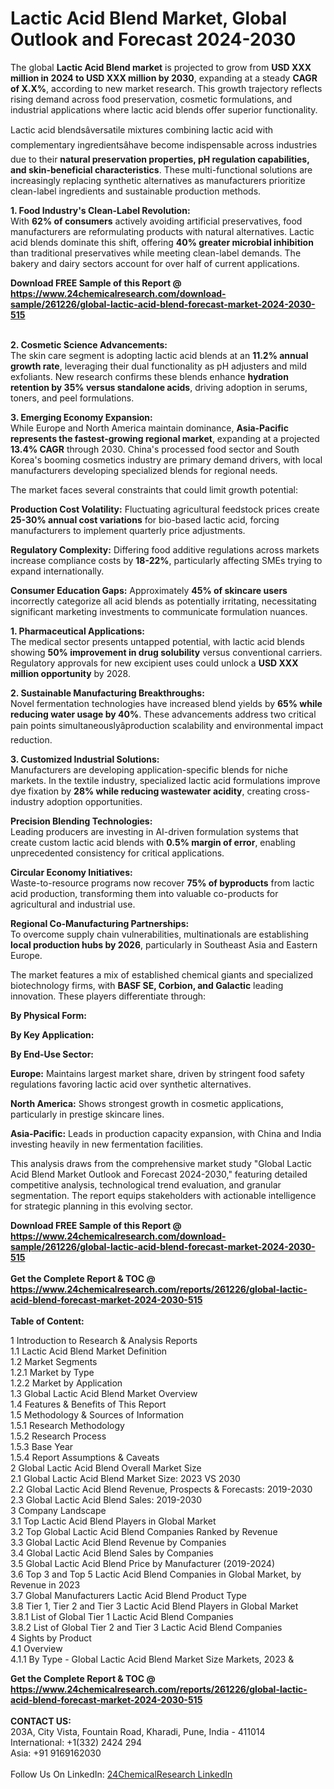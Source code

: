 <h1>Lactic Acid Blend Market, Global Outlook and Forecast 2024-2030</h1><p>The global <strong>Lactic Acid Blend market</strong> is projected to grow from <strong>USD XXX million in 2024 to USD XXX million by 2030</strong>, expanding at a steady <strong>CAGR of X.X%</strong>, according to new market research. This growth trajectory reflects rising demand across food preservation, cosmetic formulations, and industrial applications where lactic acid blends offer superior functionality.</p><p>Lactic acid blendsâversatile mixtures combining lactic acid with complementary ingredientsâhave become indispensable across industries due to their <strong>natural preservation properties, pH regulation capabilities, and skin-beneficial characteristics</strong>. These multi-functional solutions are increasingly replacing synthetic alternatives as manufacturers prioritize clean-label ingredients and sustainable production methods.</p><p><strong>1. Food Industry's Clean-Label Revolution:</strong><br>
With <strong>62% of consumers</strong> actively avoiding artificial preservatives, food manufacturers are reformulating products with natural alternatives. Lactic acid blends dominate this shift, offering <strong>40% greater microbial inhibition</strong> than traditional preservatives while meeting clean-label demands. The bakery and dairy sectors account for over half of current applications.</p><div><b>Download FREE Sample of this Report @ 
            <a href="https://www.24chemicalresearch.com/download-sample/261226/global-lactic-acid-blend-forecast-market-2024-2030-515">
            https://www.24chemicalresearch.com/download-sample/261226/global-lactic-acid-blend-forecast-market-2024-2030-515</a></b></div><br><p><strong>2. Cosmetic Science Advancements:</strong><br>
The skin care segment is adopting lactic acid blends at an <strong>11.2% annual growth rate</strong>, leveraging their dual functionality as pH adjusters and mild exfoliants. New research confirms these blends enhance <strong>hydration retention by 35% versus standalone acids</strong>, driving adoption in serums, toners, and peel formulations.</p><p><strong>3. Emerging Economy Expansion:</strong><br>
While Europe and North America maintain dominance, <strong>Asia-Pacific represents the fastest-growing regional market</strong>, expanding at a projected <strong>13.4% CAGR</strong> through 2030. China's processed food sector and South Korea's booming cosmetics industry are primary demand drivers, with local manufacturers developing specialized blends for regional needs.</p><p>The market faces several constraints that could limit growth potential:</p><p><strong>Production Cost Volatility:</strong> Fluctuating agricultural feedstock prices create <strong>25-30% annual cost variations</strong> for bio-based lactic acid, forcing manufacturers to implement quarterly price adjustments.</p><p><strong>Regulatory Complexity:</strong> Differing food additive regulations across markets increase compliance costs by <strong>18-22%</strong>, particularly affecting SMEs trying to expand internationally.</p><p><strong>Consumer Education Gaps:</strong> Approximately <strong>45% of skincare users</strong> incorrectly categorize all acid blends as potentially irritating, necessitating significant marketing investments to communicate formulation nuances.</p><p><strong>1. Pharmaceutical Applications:</strong><br>
The medical sector presents untapped potential, with lactic acid blends showing <strong>50% improvement in drug solubility</strong> versus conventional carriers. Regulatory approvals for new excipient uses could unlock a <strong>USD XXX million opportunity</strong> by 2028.</p><p><strong>2. Sustainable Manufacturing Breakthroughs:</strong><br>
Novel fermentation technologies have increased blend yields by <strong>65% while reducing water usage by 40%</strong>. These advancements address two critical pain points simultaneouslyâproduction scalability and environmental impact reduction.</p><p><strong>3. Customized Industrial Solutions:</strong><br>
Manufacturers are developing application-specific blends for niche markets. In the textile industry, specialized lactic acid formulations improve dye fixation by <strong>28% while reducing wastewater acidity</strong>, creating cross-industry adoption opportunities.</p><p><strong>Precision Blending Technologies:</strong><br>
	Leading producers are investing in AI-driven formulation systems that create custom lactic acid blends with <strong>0.5% margin of error</strong>, enabling unprecedented consistency for critical applications.</p><p><strong>Circular Economy Initiatives:</strong><br>
	Waste-to-resource programs now recover <strong>75% of byproducts</strong> from lactic acid production, transforming them into valuable co-products for agricultural and industrial use.</p><p><strong>Regional Co-Manufacturing Partnerships:</strong><br>
	To overcome supply chain vulnerabilities, multinationals are establishing <strong>local production hubs by 2026</strong>, particularly in Southeast Asia and Eastern Europe.</p><p>The market features a mix of established chemical giants and specialized biotechnology firms, with <strong>BASF SE, Corbion, and Galactic</strong> leading innovation. These players differentiate through:</p><p><strong>By Physical Form:</strong></p><p><strong>By Key Application:</strong></p><p><strong>By End-Use Sector:</strong></p><p><strong>Europe:</strong> Maintains largest market share, driven by stringent food safety regulations favoring lactic acid over synthetic alternatives.</p><p><strong>North America:</strong> Shows strongest growth in cosmetic applications, particularly in prestige skincare lines.</p><p><strong>Asia-Pacific:</strong> Leads in production capacity expansion, with China and India investing heavily in new fermentation facilities.</p><p>This analysis draws from the comprehensive market study "Global Lactic Acid Blend Market Outlook and Forecast 2024-2030," featuring detailed competitive analysis, technological trend evaluation, and granular segmentation. The report equips stakeholders with actionable intelligence for strategic planning in this evolving sector.</p><div><b>Download FREE Sample of this Report @ 
            <a href="https://www.24chemicalresearch.com/download-sample/261226/global-lactic-acid-blend-forecast-market-2024-2030-515">
            https://www.24chemicalresearch.com/download-sample/261226/global-lactic-acid-blend-forecast-market-2024-2030-515</a></b></div><br><div><b>Get the Complete Report & TOC @ 
            <a href="https://www.24chemicalresearch.com/reports/261226/global-lactic-acid-blend-forecast-market-2024-2030-515">
            https://www.24chemicalresearch.com/reports/261226/global-lactic-acid-blend-forecast-market-2024-2030-515</a></b></div><br>
            <b>Table of Content:</b><p>1 Introduction to Research & Analysis Reports<br />
    1.1 Lactic Acid Blend Market Definition<br />
    1.2 Market Segments<br />
        1.2.1 Market by Type<br />
        1.2.2 Market by Application<br />
    1.3 Global Lactic Acid Blend Market Overview<br />
    1.4 Features & Benefits of This Report<br />
    1.5 Methodology & Sources of Information<br />
        1.5.1 Research Methodology<br />
        1.5.2 Research Process<br />
        1.5.3 Base Year<br />
        1.5.4 Report Assumptions & Caveats<br />
2 Global Lactic Acid Blend Overall Market Size<br />
    2.1 Global Lactic Acid Blend Market Size: 2023 VS 2030<br />
    2.2 Global Lactic Acid Blend Revenue, Prospects & Forecasts: 2019-2030<br />
    2.3 Global Lactic Acid Blend Sales: 2019-2030<br />
3 Company Landscape<br />
    3.1 Top Lactic Acid Blend Players in Global Market<br />
    3.2 Top Global Lactic Acid Blend Companies Ranked by Revenue<br />
    3.3 Global Lactic Acid Blend Revenue by Companies<br />
    3.4 Global Lactic Acid Blend Sales by Companies<br />
    3.5 Global Lactic Acid Blend Price by Manufacturer (2019-2024)<br />
    3.6 Top 3 and Top 5 Lactic Acid Blend Companies in Global Market, by Revenue in 2023<br />
    3.7 Global Manufacturers Lactic Acid Blend Product Type<br />
    3.8 Tier 1, Tier 2 and Tier 3 Lactic Acid Blend Players in Global Market<br />
        3.8.1 List of Global Tier 1 Lactic Acid Blend Companies<br />
        3.8.2 List of Global Tier 2 and Tier 3 Lactic Acid Blend Companies<br />
4 Sights by Product<br />
    4.1 Overview<br />
        4.1.1 By Type - Global Lactic Acid Blend Market Size Markets, 2023 &</p><div><b>Get the Complete Report & TOC @ 
            <a href="https://www.24chemicalresearch.com/reports/261226/global-lactic-acid-blend-forecast-market-2024-2030-515">
            https://www.24chemicalresearch.com/reports/261226/global-lactic-acid-blend-forecast-market-2024-2030-515</a></b></div><br><b>CONTACT US:</b><br>
            203A, City Vista, Fountain Road, Kharadi, Pune, India - 411014<br>
            International: +1(332) 2424 294<br>
            Asia: +91 9169162030 <br><br>
            Follow Us On LinkedIn: <a href="https://www.linkedin.com/company/24chemicalresearch/">24ChemicalResearch LinkedIn</a>